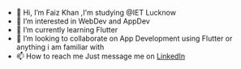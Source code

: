 - 👋 Hi, I’m Faiz Khan ,I'm studying @IET Lucknow
- 👀 I’m interested in WebDev and AppDev
- 🌱 I’m currently learning Flutter
- 💞️ I’m looking to collaborate on App Development using Flutter or anything i am familiar with
- 📫 How to reach me Just message me on [LinkedIn](https://www.linkedin.com/in/faiz-khan-4793731ba)

<!---
FaizFk/FaizFk is a ✨ special ✨ repository because its `README.md` (this file) appears on your GitHub profile.
You can click the Preview link to take a look at your changes.
--->
